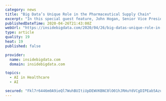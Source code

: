 ```yaml
---
category: news
title: "Big Data’s Unique Role in the Pharmaceutical Supply Chain"
excerpt: "In this special guest feature, John Hogan, Senior Vice President of Engineering at TraceLink, discusses the pharmaceutical supply chain, and the challenges it is facing regarding big data and interoperability."
publishedDateTime: 2020-04-26T21:43:00Z
webUrl: "https://insidebigdata.com/2020/04/26/big-datas-unique-role-in-the-pharmaceutical-supply-chain/"
type: article
quality: 19
heat: 19
published: false

provider:
  name: insidebigdata.com
  domain: insidebigdata.com

topics:
  - AI in Healthcare
  - AI

secured: "Fkl7r6446m0A9ieQl7WuhBUItiUpDEWVKBNC0lO01hJRHuYdVCgDIPEab5AzuB7Peiurgj6GGZVJt8a9xzUNJhjpcviARfABNBTsogySsN/8IBX83KRyyBjeEyjajYRoc/SamZs+zFM8+jve47sILoHoGFUEDU0m81d3Yib+kPCALNgw5CXMX77aNtd8JGV8WFUVYmq3VOGPAvbJZuM94t6xfsRdFnI6+nWUdxlCBP8D6WI47solIs7HQ6sI8OvJNtvJrHdUiNNXz3Qyj9iiiAsjcfeZoXpteddJ+fV3CeeaIMSHp8rUDMpq5RwjH7i3DQjfuz/GDYnDxCOQM7sph5g/NGo+ewfqE2/r0r6djI8Hg+JdlO1pgQU3NgSvBqpl4rHQY6PxrPoTVXuqYFHgSSsowrsFJj9zkvpYvUeFoBC1TGJv03NwZ4s1JeSYfjNXAOidaAtFGfNadfSPrPBvy5wpHbADzb3LKlZC+f4IlLA=;oCmJ+uFgYg/cwVmZ/Rt+Gw=="
---
```


